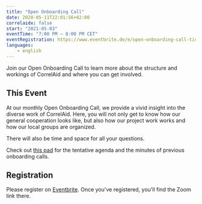 ```yaml
---
title: "Open Onboarding Call"
date: 2020-05-11T22:01:56+02:00
correlaidx: false
start: "2021-05-03"
eventTime: "7:00 PM – 8:00 PM CET"
eventRegistration: https://www.eventbrite.de/e/open-onboarding-call-tickets-129284261707
languages: 
    - english
---
```


Join our Open Onboarding Call to learn more about the structure and workings of CorrelAid and where you can get involved.

## This Event

At our monthly Open Onboarding Call, we provide a vivid insight into the diverse work of CorrelAid. Here, you will not only get to know how our general cooperation looks like, but also how our project work works and how our local groups are organized.

There will also be time and space for all your questions.

Check out [this pad](https://pad.correlaid.org/J5r2SI3kRvi9SSDdd2hccQ) for the tentative agenda and the minutes of previous onboarding calls.

## Registration 
Please register on [Eventbrite](https://www.eventbrite.de/e/open-onboarding-call-tickets-129284261707). Once you've registered, you'll find the Zoom link there.